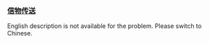### [信物传送](https://leetcode.com/problems/6UEx57)

English description is not available for the problem. Please switch to Chinese.